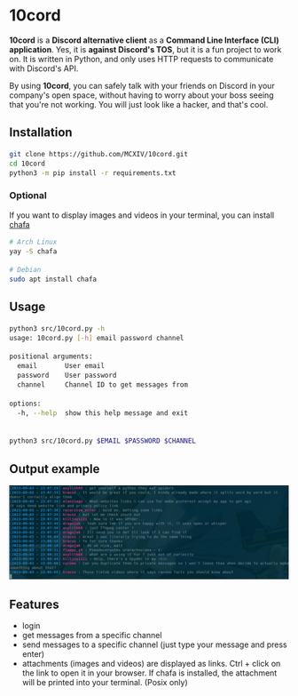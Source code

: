 # 10cord
**10cord** is a **Discord alternative client** as a **Command Line Interface (CLI) application**. Yes, it is **against Discord's TOS**, but it is a fun project to work on. It is written in Python, and only uses HTTP requests to communicate with Discord's API.

By using **10cord**, you can safely talk with your friends on Discord in your company's open space, without having to worry about your boss seeing that you're not working. You will just look like a hacker, and that's cool.

## Installation
```bash
git clone https://github.com/MCXIV/10cord.git
cd 10cord
python3 -m pip install -r requirements.txt
```

### Optional
If you want to display images and videos in your terminal, you can install [chafa](https://github.com/hpjansson/chafa)

```bash
# Arch Linux
yay -S chafa

# Debian
sudo apt install chafa
```

## Usage
```bash
python3 src/10cord.py -h                                 
usage: 10cord.py [-h] email password channel

positional arguments:
  email       User email
  password    User password
  channel     Channel ID to get messages from

options:
  -h, --help  show this help message and exit


python3 src/10cord.py $EMAIL $PASSWORD $CHANNEL
```

## Output example
![output example](docs/example.png "Output example")

## Features
- login
- get messages from a specific channel
- send messages to a specific channel (just type your message and press enter)
- attachments (images and videos) are displayed as links. Ctrl + click on the link to open it in your browser. If chafa is installed, the attachment will be printed into your terminal. (Posix only)
